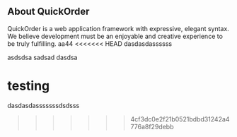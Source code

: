 ## About QuickOrder

QuickOrder is a web application framework with expressive, elegant syntax. We believe development must be an enjoyable and creative experience to be truly fulfilling.
aa44
<<<<<<< HEAD
dasdasdassssss

asdsdsa
sadsad
dasdsa

testing
=======
dasdasdasssssssdsdsss
>>>>>>> 4cf3dc0e2f21b0521bdbd31242a4776a8f29debb
